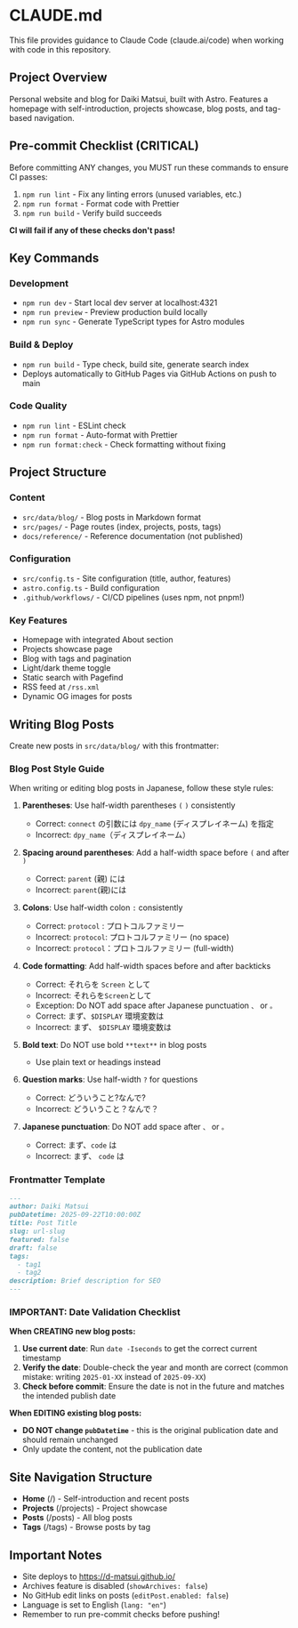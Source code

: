 # CLAUDE.md

This file provides guidance to Claude Code (claude.ai/code) when working with code in this repository.

## Project Overview

Personal website and blog for Daiki Matsui, built with Astro. Features a homepage with self-introduction, projects showcase, blog posts, and tag-based navigation.

## Pre-commit Checklist (CRITICAL)

Before committing ANY changes, you MUST run these commands to ensure CI passes:

1. `npm run lint` - Fix any linting errors (unused variables, etc.)
2. `npm run format` - Format code with Prettier
3. `npm run build` - Verify build succeeds

**CI will fail if any of these checks don't pass!**

## Key Commands

### Development
- `npm run dev` - Start local dev server at localhost:4321
- `npm run preview` - Preview production build locally
- `npm run sync` - Generate TypeScript types for Astro modules

### Build & Deploy
- `npm run build` - Type check, build site, generate search index
- Deploys automatically to GitHub Pages via GitHub Actions on push to main

### Code Quality
- `npm run lint` - ESLint check
- `npm run format` - Auto-format with Prettier
- `npm run format:check` - Check formatting without fixing

## Project Structure

### Content
- `src/data/blog/` - Blog posts in Markdown format
- `src/pages/` - Page routes (index, projects, posts, tags)
- `docs/reference/` - Reference documentation (not published)

### Configuration
- `src/config.ts` - Site configuration (title, author, features)
- `astro.config.ts` - Build configuration
- `.github/workflows/` - CI/CD pipelines (uses npm, not pnpm!)

### Key Features
- Homepage with integrated About section
- Projects showcase page
- Blog with tags and pagination
- Light/dark theme toggle
- Static search with Pagefind
- RSS feed at `/rss.xml`
- Dynamic OG images for posts

## Writing Blog Posts

Create new posts in `src/data/blog/` with this frontmatter:

### Blog Post Style Guide

When writing or editing blog posts in Japanese, follow these style rules:

1. **Parentheses**: Use half-width parentheses `(` `)` consistently
   - Correct: `connect` の引数には `dpy_name` (ディスプレイネーム) を指定
   - Incorrect: `dpy_name`（ディスプレイネーム）

2. **Spacing around parentheses**: Add a half-width space before `(` and after `)`
   - Correct: `parent` (親) には
   - Incorrect: `parent`(親)には

3. **Colons**: Use half-width colon `:` consistently
   - Correct: `protocol` : プロトコルファミリー
   - Incorrect: `protocol`: プロトコルファミリー (no space)
   - Incorrect: `protocol`：プロトコルファミリー (full-width)

4. **Code formatting**: Add half-width spaces before and after backticks
   - Correct: それらを `Screen` として
   - Incorrect: それらを`Screen`として
   - Exception: Do NOT add space after Japanese punctuation `、` or `。`
   - Correct: まず、`$DISPLAY` 環境変数は
   - Incorrect: まず、 `$DISPLAY` 環境変数は

5. **Bold text**: Do NOT use bold `**text**` in blog posts
   - Use plain text or headings instead

6. **Question marks**: Use half-width `?` for questions
   - Correct: どういうこと?なんで?
   - Incorrect: どういうこと？なんで？

7. **Japanese punctuation**: Do NOT add space after `、` or `。`
   - Correct: まず、`code` は
   - Incorrect: まず、 `code` は

### Frontmatter Template

```markdown
---
author: Daiki Matsui
pubDatetime: 2025-09-22T10:00:00Z
title: Post Title
slug: url-slug
featured: false
draft: false
tags:
  - tag1
  - tag2
description: Brief description for SEO
---
```

### IMPORTANT: Date Validation Checklist

**When CREATING new blog posts:**

1. **Use current date**: Run `date -Iseconds` to get the correct current timestamp
2. **Verify the date**: Double-check the year and month are correct (common mistake: writing `2025-01-XX` instead of `2025-09-XX`)
3. **Check before commit**: Ensure the date is not in the future and matches the intended publish date

**When EDITING existing blog posts:**

- **DO NOT change `pubDatetime`** - this is the original publication date and should remain unchanged
- Only update the content, not the publication date

## Site Navigation Structure

- **Home** (/) - Self-introduction and recent posts
- **Projects** (/projects) - Project showcase
- **Posts** (/posts) - All blog posts
- **Tags** (/tags) - Browse posts by tag

## Important Notes

- Site deploys to https://d-matsui.github.io/
- Archives feature is disabled (`showArchives: false`)
- No GitHub edit links on posts (`editPost.enabled: false`)
- Language is set to English (`lang: "en"`)
- Remember to run pre-commit checks before pushing!